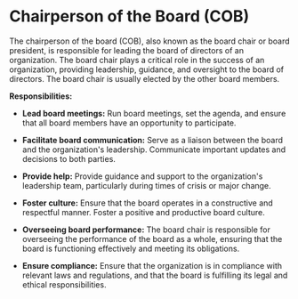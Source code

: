 # Chairperson of the Board (COB)

The chairperson of the board (COB), also known as the board chair or board president, is responsible for leading the board of directors of an organization. The board chair plays a critical role in the success of an organization, providing leadership, guidance, and oversight to the board of directors. The board chair is usually elected by the other board members.

**Responsibilities:**

* **Lead board meetings:** Run board meetings, set the agenda, and ensure that all board members have an opportunity to participate.

* **Facilitate board communication:** Serve as a liaison between the board and the organization's leadership. Communicate important updates and decisions to both parties.

* **Provide help:** Provide guidance and support to the organization's leadership team, particularly during times of crisis or major change.

* **Foster culture:** Ensure that the board operates in a constructive and respectful manner. Foster a positive and productive board culture.

* **Overseeing board performance:** The board chair is responsible for overseeing the performance of the board as a whole, ensuring that the board is functioning effectively and meeting its obligations.

* **Ensure compliance:** Ensure that the organization is in compliance with relevant laws and regulations, and that the board is fulfilling its legal and ethical responsibilities.

